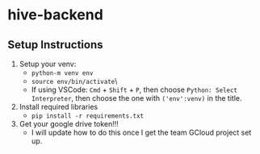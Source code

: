 # hive-backend
## Setup Instructions
1. Setup your venv:
    - `python-m venv env`
    - `source env/bin/activate`\
    - If using VSCode: `Cmd` + `Shift` + `P`, then choose `Python: Select Interpreter`, then choose the one with `('env':venv)` in the title.
2. Install required libraries
    - `pip install -r requirements.txt`
3. Get your google drive token!!!
    - I will update how to do this once I get the team GCloud project set up.

